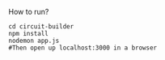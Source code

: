 
How to run?
```
cd circuit-builder
npm install
nodemon app.js
#Then open up localhost:3000 in a browser
```
